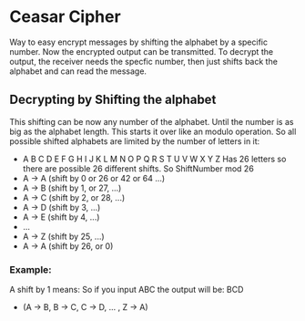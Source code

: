 # Ceasar Cipher
Way to easy encrypt messages by shifting the alphabet by a specific number. Now the encrypted output can be transmitted. To decrypt the output, the receiver needs the specfic number, then just shifts back the alphabet and can read the message.

## Decrypting by Shifting the alphabet
This shifting can be now any number of the alphabet. Until
the number is as big as the alphabet length. This starts it over like
an modulo operation. So all possible shifted alphabets are limited by the
number of letters in it:
- A B C D E F G H I J K L M N O P Q R S T U V W X Y Z
Has 26 letters so there are possible 26 different shifts. So ShiftNumber mod 26
- A -> A (shift by 0 or 26 or 42 or 64 ...)
- A -> B (shift by 1, or 27, ...)
- A -> C (shift by 2, or 28, ...)
- A -> D (shift by 3, ...)
- A -> E (shift by 4, ...)
- ...
- A -> Z (shift by 25, ...)
- A -> A (shift by 26, or 0)
### Example:
A shift by 1 means: So if you input ABC the output will be: BCD
- (A -> B, B -> C, C -> D, ... ,  Z -> A)
